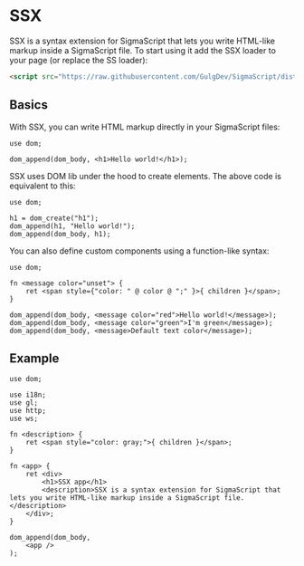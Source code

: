 # SSX
SSX is a syntax extension for SigmaScript that lets you write HTML-like markup inside a SigmaScript file.
To start using it add the SSX loader to your page (or replace the SS loader):
```html
<script src="https://raw.githubusercontent.com/GulgDev/SigmaScript/dist/sigmascriptx.js"></script>
```

## Basics
With SSX, you can write HTML markup directly in your SigmaScript files:
```
use dom;

dom_append(dom_body, <h1>Hello world!</h1>);
```
SSX uses DOM lib under the hood to create elements. The above code is equivalent to this:
```
use dom;

h1 = dom_create("h1");
dom_append(h1, "Hello world!");
dom_append(dom_body, h1);
```
You can also define custom components using a function-like syntax:
```
use dom;

fn <message color="unset"> {
    ret <span style={"color: " @ color @ ";" }>{ children }</span>;
}

dom_append(dom_body, <message color="red">Hello world!</message>);
dom_append(dom_body, <message color="green">I'm green</message>);
dom_append(dom_body, <message>Default text color</message>);
```

## Example
```
use dom;

use i18n;
use gl;
use http;
use ws;

fn <description> {
    ret <span style="color: gray;">{ children }</span>;
}

fn <app> {
    ret <div>
        <h1>SSX app</h1>
        <description>SSX is a syntax extension for SigmaScript that lets you write HTML-like markup inside a SigmaScript file.</description>
    </div>;
}

dom_append(dom_body,
    <app />
);
```